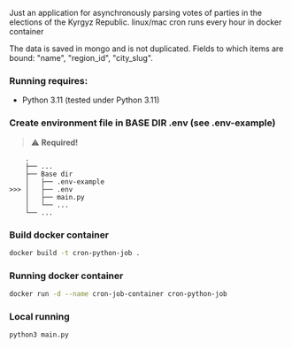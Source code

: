 Just an application for asynchronously parsing votes of parties in the elections of the Kyrgyz Republic. linux/mac cron runs every hour in docker container

The data is saved in mongo and is not duplicated. Fields to which items are bound:
    "name", "region_id", "city_slug".

### Running requires:
- Python 3.11 (tested under Python 3.11)

### Create environment file in BASE DIR .env (see .env-example)
> :warning: **Required!**
```text
    .
    ├── ...
    ├── Base dir
    │   ├── .env-example
>>> │   ├── .env
    │   ├── main.py
    │   └── ...
    └── ...
```

### Build docker container
```bash
docker build -t cron-python-job .
```

### Running docker container
```bash
docker run -d --name cron-job-container cron-python-job
```

### Local running
```bash
python3 main.py
```

